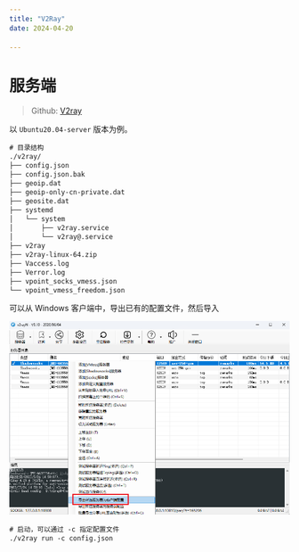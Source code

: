 ```yaml
---
title: "V2Ray"
date: 2024-04-20

---
```


# 服务端

> Github: [V2ray](https://github.com/v2ray/dist)


以 `Ubuntu20.04-server` 版本为例。

```shell
# 目录结构
./v2ray/
├── config.json
├── config.json.bak
├── geoip.dat
├── geoip-only-cn-private.dat
├── geosite.dat
├── systemd
│   └── system
│       ├── v2ray.service
│       └── v2ray@.service
├── v2ray
├── v2ray-linux-64.zip
├── Vaccess.log
├── Verror.log
├── vpoint_socks_vmess.json
└── vpoint_vmess_freedom.json
```

可以从 Windows 客户端中，导出已有的配置文件，然后导入

![](https://github.com/danielchan-25/Mind-Palace/blob/main/1.%20Application/99.%20img/V2Ray-1.png)

```shell
# 启动，可以通过 -c 指定配置文件
./v2ray run -c config.json
```
